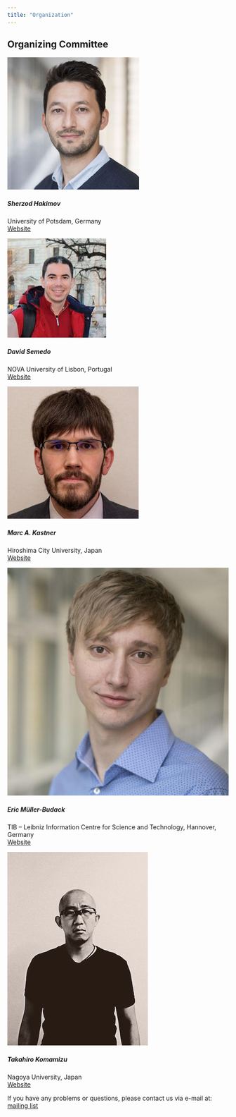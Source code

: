 ```yaml
---
title: "Organization"
---
```


## Organizing Committee


<div class="row row-cols-1 row-cols-md-2 row-cols-lg-3 row-cols-xl-4 g-4">

  <div class="col">
    <div class="card">
      <img src="hakimov.jpg" class="card-img-top" alt="...">
      <div class="card-body">
        <h5 class="card-title">Sherzod Hakimov</h5>
        <p class="card-text">University of Potsdam, Germany<br><a href="https://sherzod-hakimov.github.io">Website</a></p>
      </div>
    </div>
  </div>

 <div class="col">
    <div class="card">
      <img src="semedo.jpg" class="card-img-top" alt="...">
      <div class="card-body">
        <h5 class="card-title">David Semedo</h5>
        <p class="card-text">NOVA University of Lisbon, Portugal<br><a href="https://muws-workshop.github.io/organization/">Website</a></p>
      </div>
    </div>
  </div>

  <div class="col">
    <div class="card">
      <img src="kastner.jpg" class="card-img-top" alt="...">
      <div class="card-body">
        <h5 class="card-title">Marc A. Kastner</h5>
        <p class="card-text">Hiroshima City University, Japan<br><a href="https://www.marc-kastner.com">Website</a></p>
      </div>
    </div>
  </div>
  
  <div class="col">
    <div class="card">
      <img src="mueller-budack.jpg" class="card-img-top" alt="...">
      <div class="card-body">
        <h5 class="card-title">Eric Müller-Budack</h5>
        <p class="card-text">TIB – Leibniz Information Centre for Science and Technology, Hannover, Germany<br><a href="https://www.researchgate.net/profile/Eric-Mueller-Budack">Website</a></p>
      </div>
    </div>
  </div>

  <div class="col">
    <div class="card">
      <img src="komamizu.jpg" class="card-img-top" alt="...">
      <div class="card-body">
        <h5 class="card-title">Takahiro Komamizu</h5>
        <p class="card-text">Nagoya University, Japan<br><a href="https://taka-coma.pro/">Website</a></p>
      </div>
    </div>
  </div>
</div>

<!-- 
## Programme Committee

- Christian Otto, L3S Research Center, Germany
- Özge Alaçam, Bielefeld University, Germany
- Tuomo Hiippala, University of Helsinki, Finland
- Chihaya Matsuhira, Nagoya University, Japan
- Nils Murrugarra-Llerena, Weber State University, USA
- Arka Ujjal Dey, Computer Vision Center, Spain
- Ricardo Marcacini, University of Sao Paulo, Brazil
- Janina Wildfeuer, University of Groningen, Netherlands
- Raffaella Bernardi, University of Trento, Italy
- Antonio Tejero-de-Pablos, Cyber Agent Inc., Japan
- Philipp Sadler, University of Potsdam, Germany
- Nikolai Ilinykh, University of Gothenburg, Sweden
- Yankun Wu, Osaka University, Japan
- Sandro Pezzelle, University of Amsterdam, Netherlands

-->

If you have any problems or questions, please contact us via e-mail at: [mailing list](mailto:muws-workshop@listserv.dfn.de)
